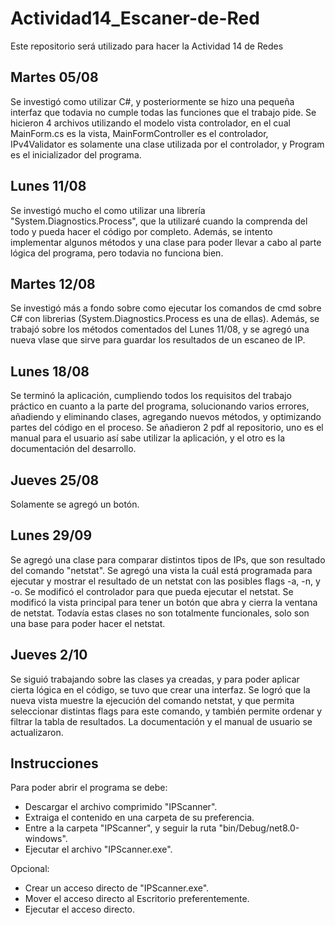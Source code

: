 # Actividad14_Escaner-de-Red
Este repositorio será utilizado para hacer la Actividad 14 de Redes
## Martes 05/08
Se investigó como utilizar C#, y posteriormente se hizo una pequeña interfaz que todavia no cumple todas las funciones que el trabajo pide.
Se hicieron 4 archivos utilizando el modelo vista controlador, en el cual MainForm.cs es la vista, MainFormController es el controlador, IPv4Validator es solamente una clase utilizada por el controlador, y Program es el inicializador del programa.
## Lunes 11/08
Se investigó mucho el como utilizar una librería "System.Diagnostics.Process", que la utilizaré cuando la comprenda del todo y pueda hacer el código por completo.
Además, se intento implementar algunos métodos y una clase para poder llevar a cabo al parte lógica del programa, pero todavia no funciona bien.
## Martes 12/08
Se investigó más a fondo sobre como ejecutar los comandos de cmd sobre C# con librerias (System.Diagnostics.Process es una de ellas).
Además, se trabajó sobre los métodos comentados del Lunes 11/08, y se agregó una nueva vlase que sirve para guardar los resultados de un escaneo de IP.
## Lunes 18/08
Se terminó la aplicación, cumpliendo todos los requisitos del trabajo práctico en cuanto a la parte del programa, solucionando varios errores, añadiendo y eliminando clases, agregando nuevos métodos, y optimizando partes del código en el proceso. Se añadieron 2 pdf al repositorio, uno es el manual para el usuario así sabe utilizar la aplicación, y el otro es la documentación del desarrollo.
## Jueves 25/08
Solamente se agregó un botón.
## Lunes 29/09
Se agregó una clase para comparar distintos tipos de IPs, que son resultado del comando "netstat". Se agregó una vista la cuál está programada
para ejecutar y mostrar el resultado de un netstat con las posibles flags -a, -n, y -o. Se modificó el controlador para que pueda ejecutar el
netstat. Se modificó la vista principal para tener un botón que abra y cierra la ventana de netstat.
Todavía estas clases no son totalmente funcionales, solo son una base para poder hacer el netstat.
## Jueves 2/10
Se siguió trabajando sobre las clases ya creadas, y para poder aplicar cierta lógica en el código, se tuvo
que crear una interfaz. Se logró que la nueva vista muestre la ejecución del comando netstat, y que permita
seleccionar distintas flags para este comando, y también permite ordenar y filtrar la tabla de resultados.
La documentación y el manual de usuario se actualizaron.
## Instrucciones
Para poder abrir el programa se debe:

- Descargar el archivo comprimido "IPScanner".
- Extraiga el contenido en una carpeta de su preferencia.
- Entre a la carpeta "IPScanner", y seguir la ruta "bin/Debug/net8.0-windows".
- Ejecutar el archivo "IPScanner.exe".

Opcional:

- Crear un acceso directo de "IPScanner.exe".
- Mover el acceso directo al Escritorio preferentemente.
- Ejecutar el acceso directo.